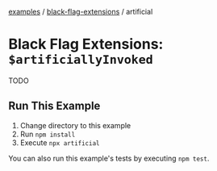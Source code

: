 [examples][1] / [black-flag-extensions][2] / artificial

# Black Flag Extensions: `$artificiallyInvoked`

<!-- TODO -->

TODO

## Run This Example

1. Change directory to this example
2. Run `npm install`
3. Execute `npx artificial`

You can also run this example's tests by executing `npm test`.

[1]: ../../README.md
[2]: ../README.md
